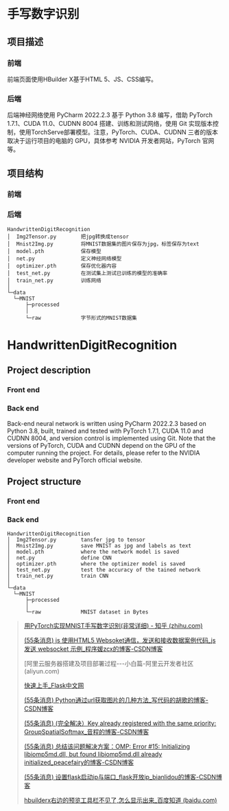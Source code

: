 # 手写数字识别

## 项目描述

### 前端

前端页面使用HBuilder X基于HTML 5、JS、CSS编写。

### 后端

后端神经网络使用 PyCharm 2022.2.3 基于 Python 3.8 编写，借助 PyTorch 1.7.1、CUDA 11.0、CUDNN 8004 搭建、训练和测试网络，使用 Git 实现版本控制，使用TorchServe部署模型。注意，PyTorch、CUDA、CUDNN 三者的版本取决于运行项目的电脑的 GPU，具体参考 NVIDIA 开发者网站，PyTorch 官网等。

## 项目结构

### 前端

### 后端

```
HandwrittenDigitRecognition
│  Img2Tensor.py        把jpg转换成tensor
│  Mnist2Img.py         将MNIST数据集的图片保存为jpg，标签保存为text
│  model.pth            保存模型
│  net.py               定义神经网络模型
│  optimizer.pth        保存优化器内容
│  test_net.py          在测试集上测试已训练的模型的准确率
│  train_net.py         训练网络
│               
└─data
  └─MNIST
      ├─processed
      │      
      └─raw             字节形式的MNIST数据集
```

# HandwrittenDigitRecognition

## Project description

### Front end

### Back end

Back-end neural network is written using PyCharm 2022.2.3 based on Python 3.8, built, trained and tested with PyTorch 1.7.1, CUDA 11.0 and CUDNN 8004, and version control is implemented using Git. Note that the versions of PyTorch, CUDA and CUDNN depend on the GPU of the computer running the project. For details, please refer to the NVIDIA developer website and PyTorch official website.

## Project structure

### Front end

### Back end

```
HandwrittenDigitRecognition
│  Img2Tensor.py        tansfer jpg to tensor
│  Mnist2Img.py         save MNIST as jpg and labels as text
│  model.pth            where the network model is saved
│  net.py               define CNN
│  optimizer.pth        where the optimizer model is saved
│  test_net.py          test the accuracy of the tained network
│  train_net.py         train CNN
│               
└─data
  └─MNIST
      ├─processed
      │      
      └─raw             MNIST dataset in Bytes
```

> [用PyTorch实现MNIST手写数字识别(非常详细) - 知乎 (zhihu.com)](https://zhuanlan.zhihu.com/p/137571225)
>
> [(55条消息) js 使用HTML5 Websoket通信，发送和接收数据案例代码_js 发送 websocket 示例_程序媛zcx的博客-CSDN博客](https://blog.csdn.net/qq_40015157/article/details/114311028)
>
> [阿里云服务器搭建及项目部署过程---小白篇-阿里云开发者社区 (aliyun.com)
>
> [快速上手_Flask中文网](https://flask.net.cn/quickstart.html#quickstart)
>
> [(55条消息) Python通过url获取图片的几种方法_写代码的胡歌的博客-CSDN博客](https://blog.csdn.net/qq_37124237/article/details/80931894)
>
> [(55条消息) (完全解决）Key already registered with the same priority: GroupSpatialSoftmax_音程的博客-CSDN博客](https://blog.csdn.net/qq_43391414/article/details/120096029)
>
> [(55条消息) 总结该问题解决方案：OMP: Error #15: Initializing libiomp5md.dll, but found libiomp5md.dll already initialized_peacefairy的博客-CSDN博客](https://blog.csdn.net/peacefairy/article/details/110528012)
>
> [(55条消息) 设置flask启动ip与端口_flask开放ip_bianlidou的博客-CSDN博客](https://blog.csdn.net/weixin_44936542/article/details/107343627)
>
> [hbuilderx右边的预览工具栏不见了,怎么显示出来_百度知道 (baidu.com)](https://zhidao.baidu.com/question/1891174912089858628.html)